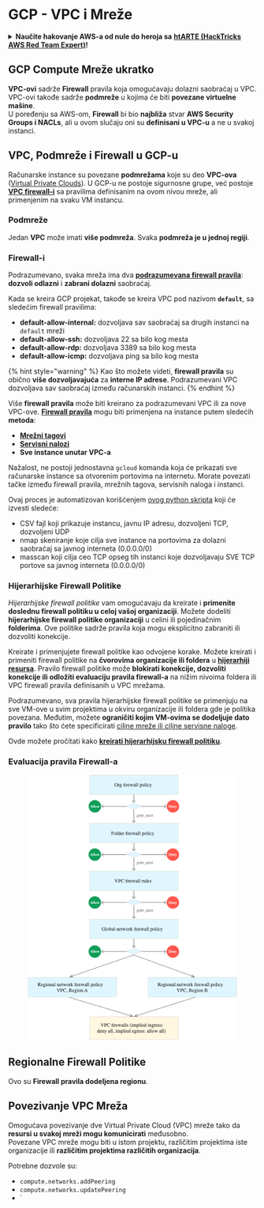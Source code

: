 # GCP - VPC i Mreže

<details>

<summary><strong>Naučite hakovanje AWS-a od nule do heroja sa</strong> <a href="https://training.hacktricks.xyz/courses/arte"><strong>htARTE (HackTricks AWS Red Team Expert)</strong></a><strong>!</strong></summary>

Drugi načini podrške HackTricks-u:

* Ako želite da vidite **vašu kompaniju reklamiranu na HackTricks-u** ili **preuzmete HackTricks u PDF formatu** proverite [**SUBSCRIPTION PLANS**](https://github.com/sponsors/carlospolop)!
* Nabavite [**zvanični PEASS & HackTricks swag**](https://peass.creator-spring.com)
* Otkrijte [**The PEASS Family**](https://opensea.io/collection/the-peass-family), našu kolekciju ekskluzivnih [**NFT-ova**](https://opensea.io/collection/the-peass-family)
* **Pridružite se** 💬 [**Discord grupi**](https://discord.gg/hRep4RUj7f) ili [**telegram grupi**](https://t.me/peass) ili nas **pratite** na **Twitter-u** 🐦 [**@hacktricks_live**](https://twitter.com/hacktricks_live)**.**
* **Podelite svoje hakovanje trikove slanjem PR-ova na** [**HackTricks**](https://github.com/carlospolop/hacktricks) i [**HackTricks Cloud**](https://github.com/carlospolop/hacktricks-cloud) github repozitorijume.

</details>

## **GCP Compute Mreže ukratko**

**VPC-ovi** sadrže **Firewall** pravila koja omogućavaju dolazni saobraćaj u VPC. VPC-ovi takođe sadrže **podmreže** u kojima će biti **povezane virtuelne mašine**.\
U poređenju sa AWS-om, **Firewall** bi bio **najbliža** stvar **AWS Security Groups i NACLs**, ali u ovom slučaju oni su **definisani u VPC-u** a ne u svakoj instanci.

## **VPC, Podmreže i Firewall u GCP-u**

Računarske instance su povezane **podmrežama** koje su deo **VPC-ova** ([Virtual Private Clouds](https://cloud.google.com/vpc/docs/vpc)). U GCP-u ne postoje sigurnosne grupe, već postoje [**VPC firewall-i**](https://cloud.google.com/vpc/docs/firewalls) sa pravilima definisanim na ovom nivou mreže, ali primenjenim na svaku VM instancu.

### Podmreže

Jedan **VPC** može imati **više podmreža**. Svaka **podmreža je u jednoj regiji**.

### Firewall-i

Podrazumevano, svaka mreža ima dva [**podrazumevana firewall pravila**](https://cloud.google.com/vpc/docs/firewalls#default\_firewall\_rules): **dozvoli odlazni** i **zabrani dolazni** saobraćaj.

Kada se kreira GCP projekat, takođe se kreira VPC pod nazivom **`default`**, sa sledećim firewall pravilima:

* **default-allow-internal:** dozvoljava sav saobraćaj sa drugih instanci na `default` mreži
* **default-allow-ssh:** dozvoljava 22 sa bilo kog mesta
* **default-allow-rdp:** dozvoljava 3389 sa bilo kog mesta
* **default-allow-icmp:** dozvoljava ping sa bilo kog mesta

{% hint style="warning" %}
Kao što možete videti, **firewall pravila** su obično **više dozvoljavajuća** za **interne IP adrese**. Podrazumevani VPC dozvoljava sav saobraćaj između računarskih instanci.
{% endhint %}

Više **firewall pravila** može biti kreirano za podrazumevani VPC ili za nove VPC-ove. [**Firewall pravila**](https://cloud.google.com/vpc/docs/firewalls) mogu biti primenjena na instance putem sledećih **metoda**:

* [**Mrežni tagovi**](https://cloud.google.com/vpc/docs/add-remove-network-tags)
* [**Servisni nalozi**](https://cloud.google.com/vpc/docs/firewalls#serviceaccounts)
* **Sve instance unutar VPC-a**

Nažalost, ne postoji jednostavna `gcloud` komanda koja će prikazati sve računarske instance sa otvorenim portovima na internetu. Morate povezati tačke između firewall pravila, mrežnih tagova, servisnih naloga i instanci.

Ovaj proces je automatizovan korišćenjem [ovog python skripta](https://gitlab.com/gitlab-com/gl-security/gl-redteam/gcp\_firewall\_enum) koji će izvesti sledeće:

* CSV fajl koji prikazuje instancu, javnu IP adresu, dozvoljeni TCP, dozvoljeni UDP
* nmap skeniranje koje cilja sve instance na portovima za dolazni saobraćaj sa javnog interneta (0.0.0.0/0)
* masscan koji cilja ceo TCP opseg tih instanci koje dozvoljavaju SVE TCP portove sa javnog interneta (0.0.0.0/0)

### Hijerarhijske Firewall Politike <a href="#hierarchical-firewall-policies" id="hierarchical-firewall-policies"></a>

_Hijerarhijske firewall politike_ vam omogućavaju da kreirate i **primenite doslednu firewall politiku u celoj vašoj organizaciji**. Možete dodeliti **hijerarhijske firewall politike organizaciji** u celini ili pojedinačnim **folderima**. Ove politike sadrže pravila koja mogu eksplicitno zabraniti ili dozvoliti konekcije.

Kreirate i primenjujete firewall politike kao odvojene korake. Možete kreirati i primeniti firewall politike na **čvorovima organizacije ili foldera** u [**hijerarhiji resursa**](https://cloud.google.com/resource-manager/docs/cloud-platform-resource-hierarchy). Pravilo firewall politike može **blokirati konekcije, dozvoliti konekcije ili odložiti evaluaciju pravila firewall-a** na nižim nivoima foldera ili VPC firewall pravila definisanih u VPC mrežama.

Podrazumevano, sva pravila hijerarhijske firewall politike se primenjuju na sve VM-ove u svim projektima u okviru organizacije ili foldera gde je politika povezana. Međutim, možete **ograničiti kojim VM-ovima se dodeljuje dato pravilo** tako što ćete specificirati [ciljne mreže ili ciljne servisne naloge](https://cloud.google.com/vpc/docs/firewall-policies#targets).

Ovde možete pročitati kako [**kreirati hijerarhijsku firewall politiku**](https://cloud.google.com/vpc/docs/using-firewall-policies#gcloud).

### Evaluacija pravila Firewall-a

<figure><img src="../../../../.gitbook/assets/image (4) (5).png" alt=""><figcaption></figcaption></figure>

## Regionalne Firewall Politike

Ovo su **Firewall pravila dodeljena regionu**.

## Povezivanje VPC Mreža

Omogućava povezivanje dve Virtual Private Cloud (VPC) mreže tako da **resursi u svakoj mreži mogu komunicirati** međusobno.\
Povezane VPC mreže mogu biti u istom projektu, različitim projektima iste organizacije ili **različitim projektima različitih organizacija**.

Potrebne dozvole su:

* `compute.networks.addPeering`
* `compute.networks.updatePeering`
* `
